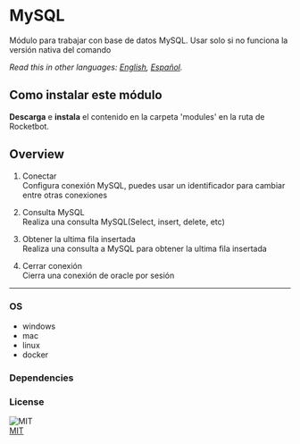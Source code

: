# MySQL
  
Módulo para trabajar con base de datos MySQL. Usar solo si no funciona la versión nativa del comando  

*Read this in other languages: [English](README.md), [Español](README.es.md).*

## Como instalar este módulo
  
__Descarga__ e __instala__ el contenido en la carpeta 'modules' en la ruta de Rocketbot.  



## Overview


1. Conectar  
Configura conexión MySQL, puedes usar un identificador para cambiar entre otras conexiones

2. Consulta MySQL  
Realiza una consulta MySQL(Select, insert, delete, etc)

3. Obtener la ultima fila insertada  
Realiza una consulta a MySQL para obtener la ultima fila insertada

4. Cerrar conexión  
Cierra una conexión de oracle por sesión  




----
### OS

- windows
- mac
- linux
- docker

### Dependencies

### License
  
![MIT](https://camo.githubusercontent.com/107590fac8cbd65071396bb4d04040f76cde5bde/687474703a2f2f696d672e736869656c64732e696f2f3a6c6963656e73652d6d69742d626c75652e7376673f7374796c653d666c61742d737175617265)  
[MIT](http://opensource.org/licenses/mit-license.ph)